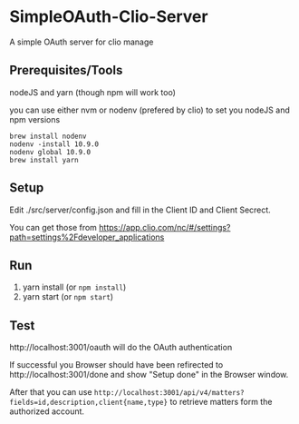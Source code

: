 # SimpleOAuth-Clio-Server
A simple OAuth server for clio manage

## Prerequisites/Tools

nodeJS and yarn (though npm will work too)

you can use either nvm or nodenv (prefered by clio) to set you nodeJS and npm versions

```
brew install nodenv
nodenv -install 10.9.0
nodenv global 10.9.0
brew install yarn
```


## Setup
Edit ./src/server/config.json and fill in the Client ID and Client Secrect.

You can get those from https://app.clio.com/nc/#/settings?path=settings%2Fdeveloper_applications

## Run
1. yarn install (or `npm install`)
2. yarn start (or `npm start`)

## Test

http://localhost:3001/oauth will do the OAuth authentication

If successful you Browser should have been refirected to http://localhost:3001/done and show "Setup done" in the Browser window.

After that you can use `http://localhost:3001/api/v4/matters?fields=id,description,client{name,type}` to retrieve matters form the authorized account.

